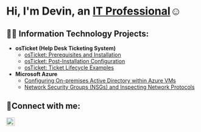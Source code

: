 
<h1>Hi, I'm Devin, an <a href="https://linkedin.com/in/devin-lanouette-639676285">IT Professional</a>☺</h1>

<h2>👨‍💻 Information Technology Projects:</h2>

- <b>osTicket (Help Desk Ticketing System)</b>
  - [osTicket: Prerequisites and Installation](https://github.com/devinlanouette904/osticket-prereqs)
  - [osTicket: Post-Installation Configuration](https://github.com/devinlanouette904/postinstallconfig)
  - [osTicket: Ticket Lifecycle Examples](https://github.com/devinlanouette904/ticketlifecycle)
- <b>Microsoft Azure</b>
  - [Configuring On-premises Active Directory within Azure VMs](https://github.com/devinlanouette904/configure-ad)
  - [Network Security Groups (NSGs) and Inspecting Network Protocols](https://github.com/devinlanouette904/azure-network-protocols)

<h2>🤳Connect with me:</h2>


[<img align="left" alt="Josh | LinkedIn" width="22px" src="https://cdn.jsdelivr.net/npm/simple-icons@v3/icons/linkedin.svg" />][linkedin]



[linkedin]: https://linkedin.com/in/devin-lanouette-639676285

